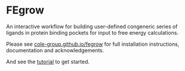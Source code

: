 # FEgrow
An interactive workflow for building user-defined congeneric series of ligands in protein binding pockets for input to free energy calculations.

Please see [cole-group.github.io/fegrow](https://cole-group.github.io/FEgrow) for full installation instructions, documentation and acknowledgements.

And see the [tutorial](https://github.com/cole-group/FEgrow/tree/master/notebooks) to get started.
